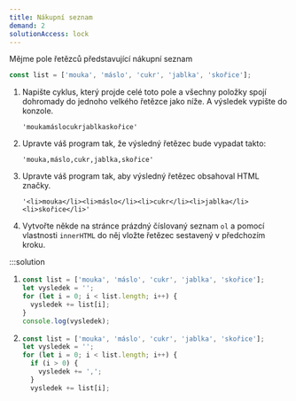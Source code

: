 ```yaml
---
title: Nákupní seznam
demand: 2
solutionAccess: lock
---
```


Mějme pole řetězců představující nákupní seznam

```js
const list = ['mouka', 'máslo', 'cukr', 'jablka', 'skořice'];
```

1. Napište cyklus, který projde celé toto pole a všechny položky spojí dohromady do jednoho velkého řetězce jako níže. A výsledek vypište do konzole.

   ```
   'moukamáslocukrjablkaskořice'
   ```

1. Upravte váš program tak, že výsledný řetězec bude vypadat takto:

   ```
   'mouka,máslo,cukr,jablka,skořice'
   ```

1. Upravte váš program tak, aby výsledný řetězec obsahoval HTML značky.

   ```
   '<li>mouka</li><li>máslo</li><li>cukr</li><li>jablka</li><li>skořice</li>'
   ```

1. Vytvořte někde na stránce prázdný číslovaný seznam `ol` a pomocí vlastnosti `innerHTML` do něj vložte řetězec sestavený v předchozím kroku.

:::solution

1. ```js
   const list = ['mouka', 'máslo', 'cukr', 'jablka', 'skořice'];
   let vysledek = '';
   for (let i = 0; i < list.length; i++) {
     vysledek += list[i];
   }
   console.log(vysledek);
   ```

1. ```js
   const list = ['mouka', 'máslo', 'cukr', 'jablka', 'skořice'];
   let vysledek = '';
   for (let i = 0; i < list.length; i++) {
     if (i > 0) {
       vysledek += ',';
     }
     vysledek += list[i];
   }
   console.log(vysledek);
   ```

1. ```js
   const list = ['mouka', 'máslo', 'cukr', 'jablka', 'skořice'];
   let vysledek = '';
   for (let i = 0; i < list.length; i++) {
     vysledek += `<li>${list[i]}</li>`;
   }
   console.log(vysledek);
   ```

1. ```js
   document.querySelector('ol').innerHTML = vysledek;
   ```

:::
